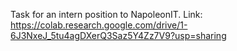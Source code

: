 Task for an intern position to NapoleonIT.
Link: https://colab.research.google.com/drive/1-6J3NxeJ_5tu4agDXerQ3Saz5Y4Zz7V9?usp=sharing
